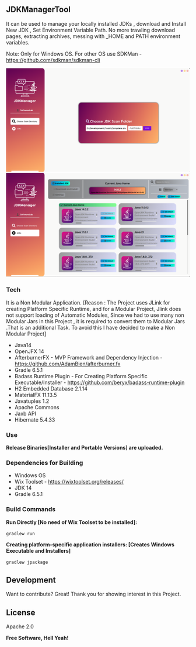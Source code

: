 
## JDKManagerTool ## 

It can be used to manage your locally installed JDKs , download and Install New JDK , Set Environment Variable Path. No more trawling download pages, extracting archives, messing with _HOME and PATH environment variables.

Note: Only for Windows OS. For other OS use SDKMan - https://github.com/sdkman/sdkman-cli


<img src="screenshots/2n.png" alt="" width="800"/>
<img src="/screenshots/1n.png" alt="" width="800"/>



### Tech

It is a Non Modular Application. [Reason  : The Project uses JLink for creating Platform Specific Runtime, and for a Modular Project, Jlink does not support loading of Automatic Modules,
Since we had to use many non Modular Jars in this Project , it is required to convert them to Modular Jars .That is an additional Task. To avoid this I have decided to make a Non Modular Project] 

* Java14
* OpenJFX 14
* AfterburnerFX - MVP Framework and Dependency Injection - https://github.com/AdamBien/afterburner.fx
* Gradle 6.5.1
* Badass Runtime Plugin - For Creating Platform Specific Executable/Installer - https://github.com/beryx/badass-runtime-plugin
* H2 Embedded Database 2.1.14
* MaterialFX 11.13.5
* Javatuples 1.2
* Apache Commons
* Jaxb API
* Hibernate 5.4.33 

### Use
**Release Binaries[Installer and Portable Versions] are uploaded.**


### Dependencies for Building

* Windows OS
* Wix Toolset - https://wixtoolset.org/releases/
* JDK 14
* Gradle 6.5.1


### Build Commands
**Run Directly [No need of Wix Toolset to be installed]:**
```
gradlew run
```
**Creating platform-specific application installers: [Creates Windows Executable and Installers]**
```
gradlew jpackage
```

## Development

Want to contribute? Great! Thank you for showing interest in this Project.


## License

Apache 2.0

**Free Software, Hell Yeah!**


